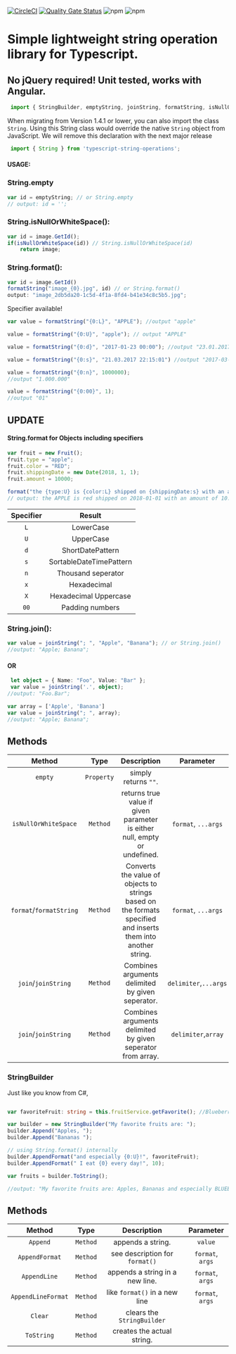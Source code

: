 
[![CircleCI](https://circleci.com/gh/sevensc/typescript-string-operations.svg?style=shield)](https://app.circleci.com/pipelines/github/sevensc/typescript-string-operations)
[![Quality Gate Status](https://sonarcloud.io/api/project_badges/measure?project=sevensc_typescript-string-operations&metric=alert_status)](https://sonarcloud.io/dashboard?id=sevensc_typescript-string-operations)
![npm](https://img.shields.io/npm/v/typescript-string-operations)
![npm](https://img.shields.io/npm/dw/typescript-string-operations)


# Simple lightweight string operation library for Typescript.
## No jQuery required! Unit tested, works with Angular.


```typescript
 import { StringBuilder, emptyString, joinString, formatString, isNullOrWhiteSpace } from 'typescript-string-operations';
 ```
 
When migrating from Version 1.4.1 or lower, you can also import the class `String`. Using this String class would override the native `String` object from JavaScript. We will remove this declaration with the next major release

```typescript
 import { String } from 'typescript-string-operations';
```

#### USAGE:

### String.empty
```typescript
var id = emptyString; // or String.empty
// output: id = '';
```

### String.isNullOrWhiteSpace():
```typescript
var id = image.GetId();
if(isNullOrWhiteSpace(id)) // String.isNullOrWhiteSpace(id)
	return image;
```
### String.format():

```typescript
var id = image.GetId()
formatString("image_{0}.jpg", id) // or String.format()
output: "image_2db5da20-1c5d-4f1a-8fd4-b41e34c8c5b5.jpg";
```

Specifier available!
```typescript
var value = formatString("{0:L}", "APPLE"); //output "apple"

value = formatString("{0:U}", "apple"); // output "APPLE"

value = formatString("{0:d}", "2017-01-23 00:00"); //output "23.01.2017"

value = formatString("{0:s}", "21.03.2017 22:15:01") //output "2017-03-21T22:15:01"

value = formatString("{0:n}", 1000000);
//output "1.000.000"

value = formatString("{0:00}", 1);
//output "01"
```

## UPDATE
#### String.format for Objects including specifiers

```typescript
var fruit = new Fruit();
fruit.type = "apple";
fruit.color = "RED";
fruit.shippingDate = new Date(2018, 1, 1);
fruit.amount = 10000;

format("the {type:U} is {color:L} shipped on {shippingDate:s} with an amount of {amount:n}", fruit);
// output: the APPLE is red shipped on 2018-01-01 with an amount of 10.000

```


|	Specifier	  |	 			Result 	   	    					|
| :-------------: | :---------------------------------------------: |
|		`L`		  |	LowerCase										|
|		`U`		  |	UpperCase										|
|		`d`		  |	ShortDatePattern								|
|		`s`		  |	SortableDateTimePattern							|
|		`n`		  |	Thousand seperator								|
|		`x`		  |	Hexadecimal 									|
|		`X`		  |	Hexadecimal Uppercase							|
|		`00`	  |	Padding numbers									|



### String.join():

```typescript
var value = joinString("; ", "Apple", "Banana"); // or String.join()
//output: "Apple; Banana";
```
#### OR

```typescript
 let object = { Name: "Foo", Value: "Bar" };
 var value = joinString('.', object);
//output: "Foo.Bar";

var array = ['Apple', 'Banana']
var value = joinString("; ", array);
//output: "Apple; Banana";
```

## Methods

| Method                    |  Type       |       Description          | Parameter  |
| :------------------------:|:-----------:|:--------------------------:|:----------:|
|  `empty`                  | `Property`  |    simply returns `""`.    |
| `isNullOrWhiteSpace`      | `Method`    | returns true value if given parameter is either null, empty or undefined. | `format`, `...args`
| `format`/`formatString`   | `Method`    | Converts the value of objects to strings based on the formats specified and inserts them into another string. | `format`, `...args`
| `join`/`joinString`       | `Method`    |   Combines arguments delimited by given seperator.| `delimiter`,`...args`
| `join`/`joinString`       | `Method`    |   Combines arguments delimited by given seperator from array. | `delimiter`,`array` |


### StringBuilder

Just like you know from C#,


```typescript

var favoriteFruit: string = this.fruitService.getFavorite(); //Blueberries

var builder = new StringBuilder("My favorite fruits are: ");
builder.Append("Apples, ");
builder.Append("Bananas ");

// using String.format() internally
builder.AppendFormat("and especially {0:U}!", favoriteFruit);
builder.AppendFormat(" I eat {0} every day!", 10);

var fruits = builder.ToString();

//output: "My favorite fruits are: Apples, Bananas and especially BLUEBERRIES! I eat 10 every day!";

```
## Methods

| Method                    |  Type       |       Description          | Parameter  |
| :------------------------:|:-----------:|:--------------------------:|:----------:|
|  `Append`                 | `Method`    |    appends a string.       | `value`    |
|  `AppendFormat`           | `Method`    |    see description for `format()`| `format`, `args`|
|  `AppendLine`             | `Method`    |    appends a string in a new line. | `format`, `args`|
|  `AppendLineFormat`       | `Method`    |    like `format()` in a new line | `format`, `args`|
|  `Clear`		            | `Method`    |    clears the `StringBuilder`   |       |
|  `ToString`	            | `Method`    |    creates the actual string.  |       |